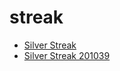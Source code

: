 # streak

 * [Silver Streak](../../index/s/silver-streak-201039.json)
 * [Silver Streak 201039](../../index/s/silver-streak-201039.json)
